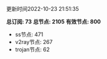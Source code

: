更新时间2022-10-23 21:51:35

**总订阅: 73**
**总节点: 2105**
**有效节点: 800**
- ss节点: 471
- v2ray节点: 267
- trojan节点: 62
